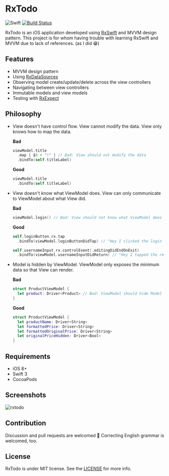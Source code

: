 RxTodo
======

![Swift](https://img.shields.io/badge/Swift-3.0-orange.svg)
[![Build Status](https://travis-ci.org/devxoul/RxTodo.svg?branch=master)](https://travis-ci.org/devxoul/RxTodo)

RxTodo is an iOS application developed using [RxSwift](https://github.com/ReactiveX/RxSwift) and MVVM design pattern. This project is for whom having trouble with learning RxSwift and MVVM due to lack of references. (as I did 😁)


Features
--------

* MVVM design pattern
* Using [RxDataSources](https://github.com/RxSwiftCommunity/RxDataSources)
* Observing model create/update/delete across the view controllers
* Navigating between view controllers
* Immutable models and view models
* Testing with [RxExpect](https://github.com/devxoul/RxExpect)


Philosophy
----------

* View doesn't have control flow. View cannot modify the data. View only knows how to map the data.

    **Bad**

    ```swift
    viewModel.title
      .map { $0 + "!" } // Bad: View should not modify the data
      .bindTo(self.titleLabel)
    ```

    **Good**
    
    ```swift
    viewModel.title
      .bindTo(self.titleLabel)
    ```

* View doesn't know what ViewModel does. View can only communicate to ViewModel about what View did.

    **Bad**

    ```swift
    viewModel.login() // Bad: View should not know what ViewModel does (login)
    ```

    **Good**
    
    ```swift
    self.loginButton.rx.tap
      .bindTo(viewModel.loginButtonDidTap) // "Hey I clicked the login button"

    self.usernameInput.rx.controlEvent(.editingDidEndOnExit)
      .bindTo(viewModel.usernameInputDidReturn) // "Hey I tapped the return on username input"
    ```

* Model is hidden by ViewModel. ViewModel only exposes the minimum data so that View can render.

    **Bad**
    
    ```swift
    struct ProductViewModel {
      let product: Driver<Product> // Bad: ViewModel should hide Model
    }
    ```

    **Good**
    
    ```swift
    struct ProductViewModel {
      let productName: Driver<String>
      let formattedPrice: Driver<String>
      let formattedOriginalPrice: Driver<String>
      let originalPriceHidden: Driver<Bool>
    }
    ```


Requirements
------------

* iOS 8+
* Swift 3
* CocoaPods


Screenshots
-----------

![rxtodo](https://cloud.githubusercontent.com/assets/931655/16531082/eae3ead2-4005-11e6-8537-a6856d704d74.png)


Contribution
------------

Discussion and pull requests are welcomed 💖 Correcting English grammar is welcomed, too.


License
-------

RxTodo is under MIT license. See the [LICENSE](LICENSE) for more info.
